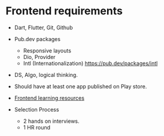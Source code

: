 # Frontend requirements

* Dart, Flutter, Git, Github
* Pub.dev packages
    * Responsive layouts
    * Dio, Provider
    * Intl (Internationalization) https://pub.dev/packages/intl
* DS, Algo, logical thinking.
* Should have at least one app published on Play store.
* [Frontend learning resources](./frontend-learning-resources.md)

    
* Selection Process
    * 2 hands on interviews.
    * 1 HR round
